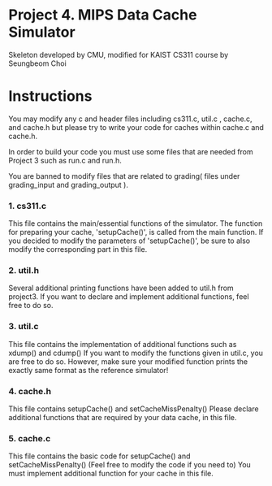 # Project 4. MIPS Data Cache Simulator
Skeleton developed by CMU,
modified for KAIST CS311 course by Seungbeom Choi

# Instructions
You may modify any c and header files including cs311.c, util.c , cache.c, and cache.h but please try to write your code for caches within cache.c and cache.h. 

In order to build your code you must use some files that are needed from Project 3 such as run.c and run.h. 

You are banned to modify files that are related to grading( files under grading\_input and grading\_output ). 

### 1. cs311.c 
This file contains the main/essential functions of the simulator.
The function for preparing your cache, 'setupCache()', is called from the main function.
If you decided to modify the parameters of 'setupCache()', be sure to also modify the corresponding part in this file.

### 2. util.h
Several additional printing functions have been added to util.h from project3.
If you want to declare and implement additional functions, feel free to do so.

### 3. util.c
This file contains the implementation of additional functions such as xdump() and cdump()
If you want to modify the functions given in util.c, you are free to do so.
However, make sure your modified function prints the exactly same format as the reference simulator!

### 4. cache.h
This file contains setupCache() and setCacheMissPenalty()
Please declare additional functions that are required by your data cache, in this file.

### 5. cache.c 
This file contains the basic code for setupCache() and setCacheMissPenalty()
(Feel free to modify the code if you need to)
You must implement additional function for your cache in this file.
